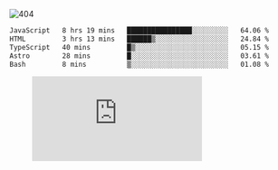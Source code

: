 ![404](https://user-images.githubusercontent.com/378023/89412096-6f759d80-d761-11ea-8c57-84b30ef3f2b1.png)
<!--START_SECTION:waka-->

```txt
JavaScript   8 hrs 19 mins   ████████████████░░░░░░░░░   64.06 %
HTML         3 hrs 13 mins   ██████▒░░░░░░░░░░░░░░░░░░   24.84 %
TypeScript   40 mins         █▒░░░░░░░░░░░░░░░░░░░░░░░   05.15 %
Astro        28 mins         █░░░░░░░░░░░░░░░░░░░░░░░░   03.61 %
Bash         8 mins          ▒░░░░░░░░░░░░░░░░░░░░░░░░   01.08 %
```

<!--END_SECTION:waka-->
<figure><embed src="https://wakatime.com/share/@018b853e-267a-435d-a858-33e2b098b9d7/f3c3aa68-553a-4373-a9f9-2d456f62f780.svg"></embed></figure>
